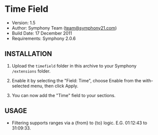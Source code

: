 # Time Field

- Version: 1.5
- Author: Symphony Team (team@symphony21.com)
- Build Date: 17 December 2011
- Requirements: Symphony 2.0.6


## INSTALLATION

1. Upload the `timefield` folder in this archive to your Symphony `/extensions` folder.

2. Enable it by selecting the "Field: Time", choose Enable from the with-selected menu, then click Apply.

3. You can now add the "Time" field to your sections.

## USAGE

- Filtering supports ranges via a {from} to {to} logic. E.G. 01:12:43 to 31:09:33.